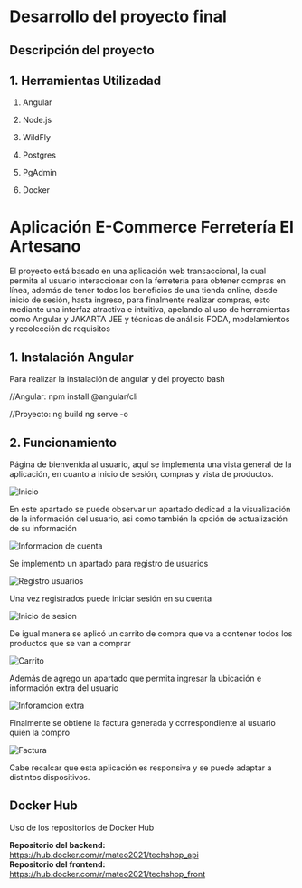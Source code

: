 # Desarrollo del proyecto final

## Descripción del proyecto

## 1. Herramientas Utilizadad

1. Angular

2. Node.js

3. WildFly

4. Postgres

5. PgAdmin

6. Docker

# Aplicación E-Commerce Ferretería El Artesano  

El proyecto está basado en una aplicación web transaccional, la cual permita al usuario interaccionar con la ferretería para obtener compras en línea, además de tener todos los beneficios de una tienda online, desde inicio de sesión, hasta ingreso, para finalmente realizar compras, esto mediante una interfaz atractiva e intuitiva, apelando al uso de herramientas como Angular y JAKARTA JEE y técnicas de análisis FODA, modelamientos y recolección de requisitos  

## 1. Instalación Angular

Para realizar la instalación de angular y del proyecto  bash   

//Angular:   npm install @angular/cli     

//Proyecto:   ng build    ng serve -o  

## 2. Funcionamiento

Página de bienvenida al usuario, aquí se implementa una vista general de la aplicación, en cuanto a inicio de sesión, compras y vista de productos.

![Inicio](https://github.com/Anthonazo/ProyectoFinalPW_Collaguazo_Moya/blob/master/Imagenes/inicio.png)  

En este apartado se puede observar un apartado dedicad a la visualización de la información del usuario, asi como también la opción de actualización de su información  

![Informacion de cuenta](https://github.com/Anthonazo/ProyectoFinalPW_Collaguazo_Moya/blob/master/Imagenes/actualizacion%20informacion.png) 

Se implemento un apartado para registro de usuarios   

![Registro usuarios](https://github.com/Anthonazo/ProyectoFinalPW_Collaguazo_Moya/blob/master/Imagenes/registro%20usuarios.png) 

Una vez registrados puede iniciar sesión en su cuenta

![Inicio de sesion](https://github.com/Anthonazo/ProyectoFinalPW_Collaguazo_Moya/blob/master/Imagenes/ingreso%20usuarios.png)

De igual manera se aplicó un carrito de compra que va a contener todos los productos que se van a comprar

![Carrito](https://github.com/Anthonazo/ProyectoFinalPW_Collaguazo_Moya/blob/master/Imagenes/carrito.png)

Además de agrego un apartado que permita ingresar la ubicación e información extra del usuario

![Inforamcion extra](https://github.com/Anthonazo/ProyectoFinalPW_Collaguazo_Moya/blob/master/Imagenes/ubicacion%20datos.png)

Finalmente se obtiene la factura generada y correspondiente al usuario quien la compro

![Factura](https://github.com/Anthonazo/ProyectoFinalPW_Collaguazo_Moya/blob/master/Imagenes/factura.png)

Cabe recalcar que esta aplicación es responsiva y se puede adaptar a distintos dispositivos.

## Docker Hub

Uso de los repositorios de Docker Hub

**Repositorio del backend:** https://hub.docker.com/r/mateo2021/techshop_api \
**Repositorio del frontend:** https://hub.docker.com/r/mateo2021/techshop_front